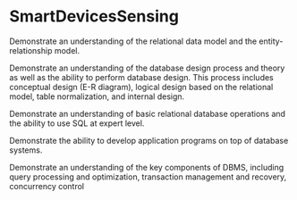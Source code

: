 # SmartDevicesSensing

Demonstrate an understanding of the relational data model and the entity-relationship model.

Demonstrate an understanding of the database design process and theory as well as the ability to
perform database design. This process includes conceptual design (E-R diagram), logical design based
on the relational model, table normalization, and internal design.

Demonstrate an understanding of basic relational database operations and the ability to use SQL at
expert level.

Demonstrate the ability to develop application programs on top of database systems.

Demonstrate an understanding of the key components of DBMS, including query processing and
optimization, transaction management and recovery, concurrency control
